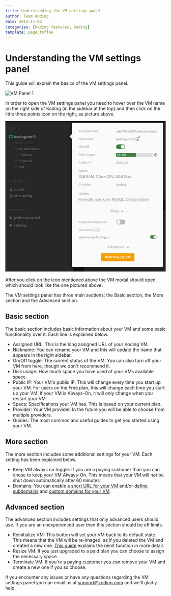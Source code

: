 ```yaml
---
title: Understanding the VM settings panel
author: Team Koding
date: 2014-11-03
categories: [koding features, koding]
template: page.toffee
---
```


# Understanding the VM settings panel

This guide will explain the basics of the VM settings panel.

![VM Panel 1](uvms2.png)

In order to open the VM settings panel you need to hover over the VM name on the right side of Koding (in the sidebar at the top) and then click on the little three points icon on the right, as picture above.

![VM Panel 2](uvms1.png)

After you click on the icon mentioned above the VM modal should open, which should look like the one pictured above.

The VM settings panel has three main sections: the Basic section, the More section and the Advanced section.

## Basic section

The basic section includes basic information about your VM and some basic functionality over it. Each line is explained below.

* Assigned URL: This is the long assigned URL of your Koding VM.
* Nickname: You can rename your VM and this will update the name that appears in the right sidebar.
* On/Off toggle: The current status of the VM. You can also turn off your VM from here, though we don't recommend it.
* Disk usage: How much space you have used of your VMs available space.
* Public IP: Your VM's public IP. This will change every time you start up your VM. For users on the Free plan, this will change each time you start up your VM. If your VM is Always-On, it will only change when you restart your VM.
* Specs: Specifications your VM has. This is based on your current plan.
* Provider: Your VM provider. In the future you will be able to choose from multiple providers.
* Guides: The most common and useful guides to get you started using your VM.

## More section

The more section includes some additional settings for your VM. Each setting has been explained below.

* Keep VM always on toggle: If you are a paying customer than you can chose to keep your VM Always-On. This means that your VM will not be shut down automatically after 60 minutes.
* Domains: You can enable a [short URL for your VM](http://learn.koding.com/faq/vm-hostname/) and/or [define subdomains](http://learn.koding.com/faq/vm-hostname/) and [custom domains for your VM](http://learn.koding.com/guides/domains/).

## Advanced section

The advanced section includes settings that only advanced users should use. If you are an unexperienced user then this section should be off limits.

* Reinitialize VM: This button will set your VM back to its default state. This means that the VM will be re-imaged, as if you deleted the VM and created a new one. [This guide](/faq/vm-reinit/) explains the reinit function in more detail.
* Resize VM: If you just upgraded to a paid plan you can choose to assign the necessary space.
* Terminate VM: If you're a paying customer you can remove your VM and create a new one if you so choose.

If you encounter any issues or have any questions regarding the VM settings panel you can email us at [support@koding.com](mailto:support@koding.com) and we'll gladly help.

